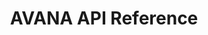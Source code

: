 ---
title: AVANA API Reference

language_tabs:
  - shell
  - javascript
  - php

toc_footers:
  - <a href='#'>Sign Up for a Developer Key</a>
  - <a href='https://github.com/tripit/slate'>Documentation Powered by Slate</a>

includes:
  - introduction
  - authentication
  - integration
  - thirdpartyproduct
  - mobile
  - registeration
  - shop
  - order
  - tax
  - label
  - category
  - variation
  - product
  - setting

search: true
---